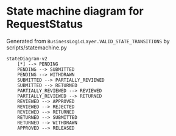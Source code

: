 
# State machine diagram for RequestStatus

Generated from `BusinessLogicLayer.VALID_STATE_TRANSITIONS` by scripts/statemachine.py

```mermaid
stateDiagram-v2
    [*] --> PENDING
    PENDING --> SUBMITTED
    PENDING --> WITHDRAWN
    SUBMITTED --> PARTIALLY_REVIEWED
    SUBMITTED --> RETURNED
    PARTIALLY_REVIEWED --> REVIEWED
    PARTIALLY_REVIEWED --> RETURNED
    REVIEWED --> APPROVED
    REVIEWED --> REJECTED
    REVIEWED --> RETURNED
    RETURNED --> SUBMITTED
    RETURNED --> WITHDRAWN
    APPROVED --> RELEASED
```

